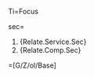 Ti=Focus

sec=<ol class="secs-and"><li>{Relate.Service.Sec}<li>{Relate.Comp.Sec}</ol>

=[G/Z/ol/Base]